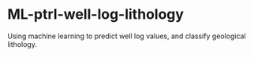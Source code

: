 # ML-ptrl-well-log-lithology
Using machine learning to predict well log values, and classify geological lithology.
